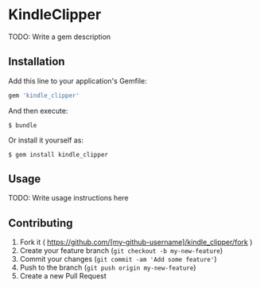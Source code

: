 # KindleClipper

TODO: Write a gem description

## Installation

Add this line to your application's Gemfile:

```ruby
gem 'kindle_clipper'
```

And then execute:

    $ bundle

Or install it yourself as:

    $ gem install kindle_clipper

## Usage

TODO: Write usage instructions here

## Contributing

1. Fork it ( https://github.com/[my-github-username]/kindle_clipper/fork )
2. Create your feature branch (`git checkout -b my-new-feature`)
3. Commit your changes (`git commit -am 'Add some feature'`)
4. Push to the branch (`git push origin my-new-feature`)
5. Create a new Pull Request
